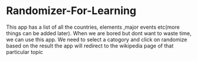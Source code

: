 # Randomizer-For-Learning
This app has a list of all the countries, elements ,major events etc(more things can be added later). When we are bored but dont want to waste time, we can use this app. We need to select a catogory and click on randomize based on the result the app will redirect to the wikipedia page of that particular topic 

